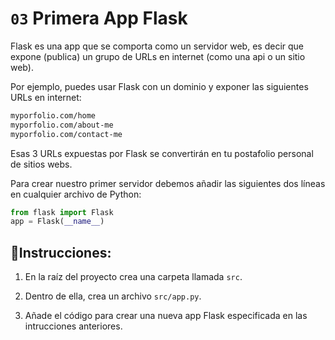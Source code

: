 # `03` Primera App Flask

Flask es una app que se comporta como un servidor web, es decir que expone (publica) un grupo de URLs en internet (como una api o un sitio web).

Por ejemplo, puedes usar Flask con un dominio y exponer las siguientes URLs en internet:

```txt
myporfolio.com/home
myporfolio.com/about-me
myporfolio.com/contact-me
```

Esas 3 URLs expuestas por Flask se convertirán en tu postafolio personal de sitios webs.

Para crear nuestro primer servidor debemos añadir las siguientes dos líneas en cualquier archivo de Python:


```python
from flask import Flask
app = Flask(__name__)
```

## 📝Instrucciones:

1. En la raíz del proyecto crea una carpeta llamada `src`.

2. Dentro de ella, crea un archivo `src/app.py`. 

3. Añade el código para crear una nueva app Flask especificada en las intrucciones anteriores.

 
